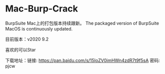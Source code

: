 # Mac-Burp-Crack

BurpSuite Mac上的打包版本持续跟新。
The packaged version of BurpSuite MacOS is continuously updated.

目前版本：v2020 9.2

喜欢的可以Star

下载地址：链接: https://pan.baidu.com/s/15loZV0imHWn4zdR7t9f5sA  密码: pjcw

